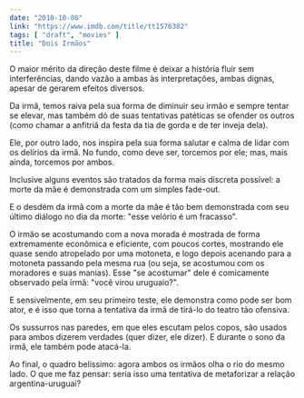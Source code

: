 ```yaml
---
date: "2010-10-08"
link: "https://www.imdb.com/title/tt1576382"
tags: [ "draft", "movies" ]
title: "Dois Irmãos"
---
```

O maior mérito da direção deste filme é deixar a história fluir sem interferências, dando vazão a ambas às interpretações, ambas dignas, apesar de gerarem efeitos diversos.

Da irmã, temos raiva pela sua forma de diminuir seu irmão e sempre tentar se elevar, mas também dó de suas tentativas patéticas se ofender os outros (como chamar a anfitriã da festa da tia de gorda e de ter inveja dela).

Ele, por outro lado, nos inspira pela sua forma salutar e calma de lidar com os delírios da irmã. No fundo, como deve ser, torcemos por ele; mas, mais ainda, torcemos por ambos.

Inclusive alguns eventos são tratados da forma mais discreta possível: a morte da mãe é demonstrada com um simples fade-out.

E o desdém da irmã com a morte da mãe é tão bem demonstrada com seu último diálogo no dia da morte: "esse velório é um fracasso".

O irmão se acostumando com a nova morada é mostrada de forma extremamente econômica e eficiente, com poucos cortes, mostrando ele quase sendo atropelado por uma motoneta, e logo depois acenando para a motoneta passando pela mesma rua (ou seja, se acostumou com os moradores e suas manias). Esse "se acostumar" dele é comicamente observado pela irmã: "você virou uruguaio?".

E sensivelmente, em seu primeiro teste, ele demonstra como pode ser bom ator, e é isso que torna a tentativa da irmã de tirá-lo do teatro tão ofensiva.

Os sussurros nas paredes, em que eles escutam pelos copos, são usados para ambos dizerem verdades (quer dizer, ele dizer). E durante o sono da irmã, ele também pode atacá-la.

Ao final, o quadro belíssimo: agora ambos os irmãos olha o rio do mesmo lado. O que me faz pensar: seria isso uma tentativa de metaforizar a relação argentina-uruguai?

